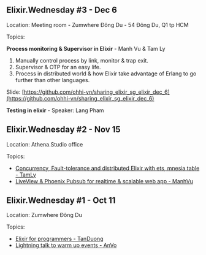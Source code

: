 ## Elixir.Wednesday #3 - Dec 6

Location: Meeting room - Zumwhere Đông Du - 54 Đông Du, Q1 tp HCM

Topics:

**Process monitoring & Supervisor in Elixir** - Manh Vu & Tam Ly
1. Manually control process by link, monitor & trap exit.
2. Supervisor & OTP for an easy life.
3. Process in distributed world & how Elixir take advantage of Erlang to go further than other languages.

Slide: [https://github.com/ohhi-vn/sharing_elixir_sg_elixir_dec_6](https://github.com/ohhi-vn/sharing_elixir_sg_elixir_dec_6)

**Testing in elixir** - Speaker: Lang Pham

## Elixir.Wednesday #2 - Nov 15

Location: Athena.Studio office

Topics:

* [Concurrency, Fault-tolerance and distributed Elixir with ets, mnesia table - TamLy](https://github.com/ohhi-vn/sharing_elixir_meetup/blob/main/SaiGonMeetup-Nov-15-2023.livemd)
* [LiveView & Phoenix Pubsub for realtime & scalable web app - ManhVu](https://github.com/ohhi-vn/live_pub_demo)

## Elixir.Wednesday #1 - Oct 11

Location: Zumwhere Đông Du

Topics:

* [Elixir for programmers - TanDuong](https://github.com/tanduong/elixir-talks/blob/main/SaigonMeetup2023.MD)
* [Lightning talk to warm up events - AnVo](./assets/elixir_wednesday_01_av.png)
